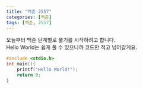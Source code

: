 ```yaml
---
title: "백준 2557"
categories: [백준]
tags: [백준, 2557]
---
```


오늘부터 백준 단계별로 풀기를 시작하려고 합니다.  
Hello World는 쉽게 풀 수 있으니까 코드만 적고 넘어갈게요.

```C
#include <stdio.h>
int main(){
    printf("Hello World!");
    return 0;
}
```
